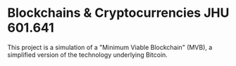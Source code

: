 # Blockchains & Cryptocurrencies JHU 601.641

This project is a simulation of a "Minimum Viable Blockchain" (MVB), a simplified version of the technology underlying Bitcoin.
